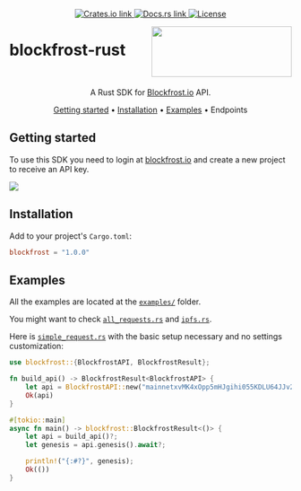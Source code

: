 <p align="center">
  <a href="https://crates.io/crates/blockfrost">
    <img src="https://img.shields.io/crates/v/blockfrost?color=2E83FA" alt="Crates.io link">
  </a>
  <a href="https://docs.rs/blockfrost">
    <img src="https://img.shields.io/docsrs/blockfrost?color=2E83FA" alt="Docs.rs link">
  </a>
  <a href="https://github.com/blockfrost/blockfrost-rust/blob/master/LICENSE">
    <img src="https://img.shields.io/crates/l/blockfrost?color=2E83FA" alt="License">
  </a>
</p>

<img src="https://blockfrost.io/images/logo.svg" width="250" align="right" height="90" style="margin-bottom: -50px">

# blockfrost-rust

<br>
<p align="center">A Rust SDK for <a href="https://blockfrost.io">Blockfrost.io</a> API.</p>
<p align="center">
  <a href="#getting-started">Getting started</a> •
  <a href="#installation">Installation</a> •
  <a href="#examples">Examples</a> •
  <a hred="./ENDPOINTS.md">Endpoints</a>
</p>

## Getting started

To use this SDK you need to login at [blockfrost.io](https://blockfrost.io)
and create a new project to receive an API key.

<img src="https://i.imgur.com/smY12ro.png">

## Installation

Add to your project's `Cargo.toml`:

```toml
blockfrost = "1.0.0"
```

## Examples

All the examples are located at the [`examples/`] folder.

You might want to check [`all_requests.rs`] and [`ipfs.rs`].

Here is [`simple_request.rs`] with the basic setup necessary and no settings
customization:

```rust
use blockfrost::{BlockfrostAPI, BlockfrostResult};

fn build_api() -> BlockfrostResult<BlockfrostAPI> {
    let api = BlockfrostAPI::new("mainnetxvMK4xOpp5mHJgihi055KDLU64JJv2be", Default::default());
    Ok(api)
}

#[tokio::main]
async fn main() -> blockfrost::BlockfrostResult<()> {
    let api = build_api()?;
    let genesis = api.genesis().await?;

    println!("{:#?}", genesis);
    Ok(())
}
```

[`examples/`]: https://github.com/blockfrost/blockfrost-rust/tree/master/examples
[`all_requests.rs`]: https://github.com/blockfrost/blockfrost-rust/blob/master/examples/all_requests.rs
[`ipfs.rs`]: https://github.com/blockfrost/blockfrost-rust/blob/master/examples/ipfs.rs
[`simple_request.rs`]: https://github.com/blockfrost/blockfrost-rust/blob/master/examples/simple_request.rs
